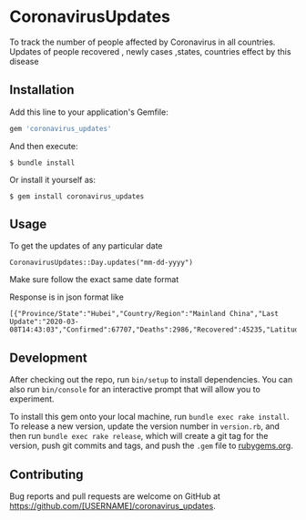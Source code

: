 # CoronavirusUpdates

To track the number of people affected by Coronavirus in all countries. Updates of people recovered , newly cases ,states, countries effect by this disease

## Installation

Add this line to your application's Gemfile:

```ruby
gem 'coronavirus_updates'
```

And then execute:

    $ bundle install

Or install it yourself as:

    $ gem install coronavirus_updates

## Usage

To get the updates of any particular date 

    CoronavirusUpdates::Day.updates("mm-dd-yyyy")
    
Make sure follow the exact same date format

Response is in json format like 

    [{"Province/State":"Hubei","Country/Region":"Mainland China","Last Update":"2020-03-08T14:43:03","Confirmed":67707,"Deaths":2986,"Recovered":45235,"Latitude":30.9756,"Longitude":112.2707}]
    
## Development

After checking out the repo, run `bin/setup` to install dependencies. You can also run `bin/console` for an interactive prompt that will allow you to experiment.

To install this gem onto your local machine, run `bundle exec rake install`. To release a new version, update the version number in `version.rb`, and then run `bundle exec rake release`, which will create a git tag for the version, push git commits and tags, and push the `.gem` file to [rubygems.org](https://rubygems.org).

## Contributing

Bug reports and pull requests are welcome on GitHub at https://github.com/[USERNAME]/coronavirus_updates.

